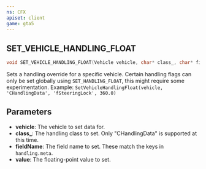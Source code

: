 ```yaml
---
ns: CFX
apiset: client
game: gta5
---
```

## SET_VEHICLE_HANDLING_FLOAT

```c
void SET_VEHICLE_HANDLING_FLOAT(Vehicle vehicle, char* class_, char* fieldName, float value);
```

Sets a handling override for a specific vehicle. Certain handling flags can only be set globally using `SET_HANDLING_FLOAT`, this might require some experimentation.
Example: `SetVehicleHandlingFloat(vehicle, 'CHandlingData', 'fSteeringLock', 360.0)`

## Parameters
* **vehicle**: The vehicle to set data for.
* **class_**: The handling class to set. Only "CHandlingData" is supported at this time.
* **fieldName**: The field name to set. These match the keys in `handling.meta`.
* **value**: The floating-point value to set.

